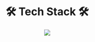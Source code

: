 <h1 align="center"> 🛠 Tech Stack 🛠 </h1>
<p align='center'>
  <img src="https://capsule-render.vercel.app/api?type=waving&color=ACBCFF&fontColor=0F1035&width=100%&height=200&section=header&text=capsule%20render&fontSize=40"
</p>

<!--
**Yejij00ngji/yejij00ngji** is a ✨ _special_ ✨ repository because its `README.md` (this file) appears on your GitHub profile.

Here are some ideas to get you started:

- 🔭 I’m currently working on ...
- 🌱 I’m currently learning ...
- 👯 I’m looking to collaborate on ...
- 🤔 I’m looking for help with ...
- 💬 Ask me about ...
- 📫 How to reach me: ...
- 😄 Pronouns: ...
- ⚡ Fun fact: ...
-->
